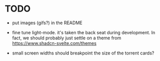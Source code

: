 # TODO

- put images (gifs?) in the README

- fine tune light-mode. it's taken the back seat during development. In fact, we
  should probably just settle on a theme from
  <https://www.shadcn-svelte.com/themes>

- small screen widths should breakpoint the size of the torrent cards?

